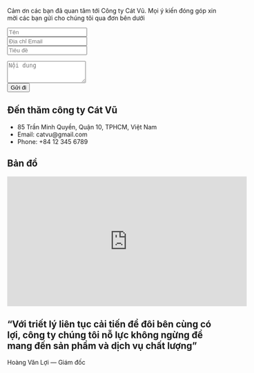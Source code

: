 <!-- Slider Start -->
<section id="global-header">
  <div class="container">
    <div class="row">
      <div class="col-md-12">
        <div class="block">
          <p>Cảm ơn các bạn đã quan tâm tới Công ty Cát Vũ. Mọi ý kiến đóng góp xin mời các bạn gửi cho chúng tôi qua đơn bên dưới</p>
        </div>
      </div>
    </div>
  </div>
</section>
<!-- contact form start -->
<section id="contact-form">
  <div class="container">
    <div class="row">
      <div class="col-md-6 col-sm-12">
        <div class="block">
          <form>
            <div class="form-group">
              <input type="text" class="form-control" placeholder="Tên">
            </div>
            <div class="form-group">
              <input type="text" class="form-control" placeholder="Địa chỉ Email">
            </div>
            <div class="form-group">
              <input type="text" class="form-control" placeholder="Tiêu đề">
            </div>
          </form>
        </div>
      </div>
      <div class="col-md-6 col-sm-12">
        <div class="block">
          <form>
            <div class="form-group-2">
              <textarea class="form-control" rows="3" placeholder="Nội dung"></textarea>
            </div>
            <button class="btn btn-default" type="submit">Gửi đi</button>
          </form>
        </div>
      </div>
    </div>
    <div id="contact-box" class="row">
      <div class="col-md-6 col-sm-12">
        <div class="block">
          <h2>Đến thăm công ty Cát Vũ</h2>
          <ul class="address-block">
            <li>
              <i class="fa fa-map-marker"></i>85 Trần Minh Quyền, Quận 10, TPHCM, Việt Nam
            </li>
            <li>
              <i class="fa fa-envelope-o"></i>Email: catvu@gmail.com
            </li>
            <li>
              <i class="fa fa-phone"></i>Phone: +84 12 345 6789
            </li>
          </ul>
        </div>
      </div>
      <div class="col-md-6 col-sm-12">
        <div class="block">
          <h2>Bản đồ</h2>
            <div class="google-map">
              <iframe src="https://maps.google.com/maps?f=q&source=s_q&hl=en&geocode=&q=85+Tr%E1%BA%A7n+Minh+Quy%E1%BB%81n,+Ho+Chi+Minh+City,+Vietnam&aq=0&oq=85+tran+min&sll=10.75918,106.662498&sspn=1.019944,1.355438&ie=UTF8&hq=&hnear=85+Tr%E1%BA%A7n+Minh+Quy%E1%BB%81n,+10,+Ho+Chi+Minh+City,+Vietnam&ll=10.770854,106.67422&spn=0.001992,0.002647&t=m&z=14&iwloc=A&output=embed" width="555" height="300" frameborder="0" style="border:0" allowfullscreen></iframe>
            </div>
        </div>
      </div>
    </div>
  </div>
</section>

<!-- Call to action Start -->
<section id="call-to-action">
  <div class="container">
    <div class="row">
      <div class="col-md-12">
        <div class="block">
          <h2>“Với triết lý liên tục cải tiến để đôi bên cùng có lợi, công ty chúng tôi nỗ lực không ngừng để mang đến sản phẩm và dịch vụ chất lượng”</h2>
          <p>Hoàng Văn Lợi &mdash; Giám đốc</p>
        </div>
      </div>
    </div>
  </div>
</section>
